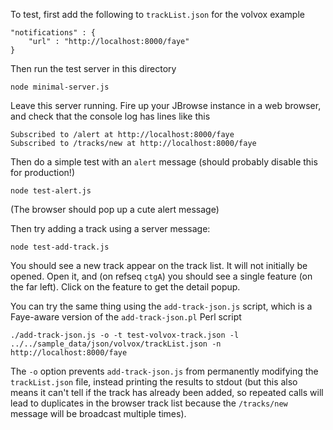 
To test, first add the following to `trackList.json` for the volvox example

    "notifications" : {
        "url" : "http://localhost:8000/faye"
    }

Then run the test server in this directory

    node minimal-server.js

Leave this server running.
Fire up your JBrowse instance in a web browser, and check that the console log has lines like this

    Subscribed to /alert at http://localhost:8000/faye
    Subscribed to /tracks/new at http://localhost:8000/faye

Then do a simple test with an `alert` message (should probably disable this for production!)

    node test-alert.js

(The browser should pop up a cute alert message)

Then try adding a track using a server message:

    node test-add-track.js

You should see a new track appear on the track list. It will not initially be opened. Open it, and (on refseq `ctgA`) you should see a single feature (on the far left). Click on the feature to get the detail popup.

You can try the same thing using the `add-track-json.js` script, which is a Faye-aware version of the `add-track-json.pl` Perl script

    ./add-track-json.js -o -t test-volvox-track.json -l ../../sample_data/json/volvox/trackList.json -n http://localhost:8000/faye

The `-o` option prevents `add-track-json.js` from permanently modifying the `trackList.json` file, instead printing the results to stdout (but this also means it can't tell if the track has already been added, so repeated calls will lead to duplicates in the browser track list because the `/tracks/new` message will be broadcast multiple times).
